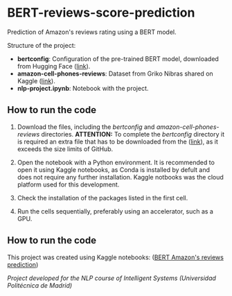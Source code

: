 # BERT-reviews-score-prediction
Prediction of Amazon's reviews rating using a BERT model.

Structure of the project:
* **bertconfig**: Configuration of the pre-trained BERT model, downloaded from Hugging Face ([link](https://storage.googleapis.com/bert_models/2018_10_18/uncased_L-12_H-768_A-12.zip)).
* **amazon-cell-phones-reviews**: Dataset from Griko Nibras shared on Kaggle ([link](http://https://www.kaggle.com/grikomsn/amazon-cell-phones-reviews?select=20191226-reviews.csv)).
* **nlp-project.ipynb**: Notebook with the project.

## How to run the code

1) Download the files, including the *bertconfig* and *amazon-cell-phones-reviews* directories. **ATTENTION:** To complete the *bertconfig* directory it is required an extra file that has to be downloaded from the ([link](https://storage.googleapis.com/bert_models/2018_10_18/uncased_L-12_H-768_A-12.zip)), as it exceeds the size limits of GitHub.

2) Open the notebook with a Python environment. It is recommended to open it using Kaggle notebooks, as Conda is installed by defult and does not require any further installation. Kaggle notbooks was the cloud platform used for this development.

3) Check the installation of the packages listed in the first cell.

4) Run the cells sequentially, preferably using an accelerator, such as a GPU.


## How to run the code

This project was created using Kaggle notebooks: ([BERT Amazon's reviews prediction](https://www.kaggle.com/paurodrguezinserte/reviews-prediction))


*Project developed for the NLP course of Intelligent Systems (Universidad Politécnica de Madrid)*
